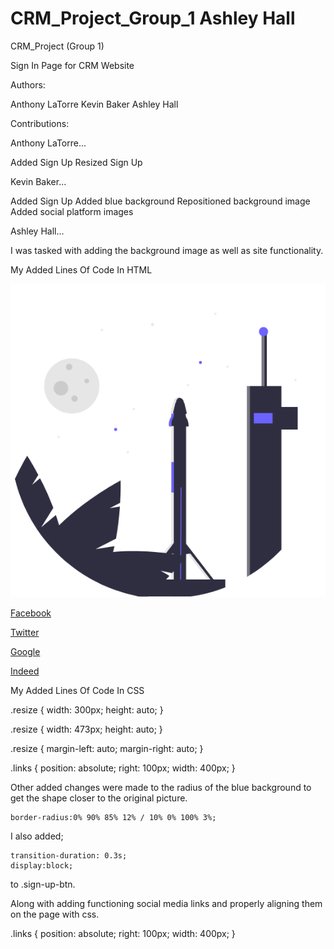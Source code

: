 # CRM_Project_Group_1 Ashley Hall


CRM_Project (Group 1)

Sign In Page for CRM Website


Authors:

Anthony LaTorre
Kevin Baker
Ashley Hall



Contributions:


Anthony LaTorre...

Added Sign Up
Resized Sign Up



Kevin Baker...

Added Sign Up
Added blue background
Repositioned background image
Added social platform images



Ashley Hall...

I was tasked with adding the background image as well as site functionality. 

My Added Lines Of Code In HTML


<img class="resize" src="Group-15.png"/>

<div class="links">

<a href="http://Facebook.com"><span id="bluebutton1">Facebook</span></a>

<a href="https://twitter.com/"><span id="bluebutton1">Twitter</span></a>

<a href="https://www.google.com/"><span id="bluebutton1">Google</span></a>

 <a href="https://www.indeed.com/"><span id="bluebutton1">Indeed</span></a>
    </div>
    

My Added Lines Of Code In CSS

.resize {
    width: 300px;
    height: auto;
}

.resize {
    width: 473px;
    height: auto;
}

.resize {
    margin-left: auto;
    margin-right: auto;
}

.links {
    position: absolute;
    right: 100px;
    width: 400px;
}

Other added changes were made to the radius of the blue background to get the shape closer to the original picture.

    border-radius:0% 90% 85% 12% / 10% 0% 100% 3%; 


I also added;

    transition-duration: 0.3s;
    display:block;
    
to .sign-up-btn.

Along with adding functioning social media links and properly aligning them on the page with css.

.links {
    position: absolute;
    right: 100px;
    width: 400px;
}

